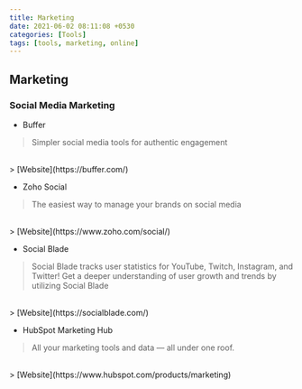 ```yaml
---
title: Marketing
date: 2021-06-02 08:11:08 +0530
categories: [Tools]
tags: [tools, marketing, online]
---
```


## Marketing

### Social Media Marketing
- Buffer
> Simpler social media tools for authentic engagement
<br>
> [Website](https://buffer.com/)

- Zoho Social
> The easiest way to manage your brands on social media
<br>
> [Website](https://www.zoho.com/social/)

- Social Blade
> Social Blade tracks user statistics for YouTube, Twitch, Instagram, and Twitter! Get a deeper understanding of user growth and trends by utilizing Social Blade
<br>
> [Website](https://socialblade.com/)


- HubSpot Marketing Hub
> All your marketing tools and data — all under one roof.
<br>
> [Website](https://www.hubspot.com/products/marketing)
